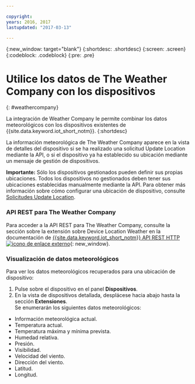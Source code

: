 ```yaml
---

copyright:
years: 2016, 2017
lastupdated: "2017-03-13"

---
```


{:new_window: target="blank"}
{:shortdesc: .shortdesc}
{:screen: .screen}
{:codeblock: .codeblock}
{:pre: .pre}

# Utilice los datos de The Weather Company con los dispositivos
{: #weathercompany}

La integración de Weather Company le permite combinar los datos meteorológicos con los dispositivos existentes de {{site.data.keyword.iot_short_notm}}.
{:shortdesc}

La información meteorológica de The Weather Company aparece en la vista de detalles del dispositivo si se ha realizado una solicitud Update Location mediante la API, o si el dispositivo ya ha establecido su ubicación mediante un mensaje de gestión de dispositivos.

**Importante:** Sólo los dispositivos gestionados pueden definir sus propias ubicaciones. Todos los dispositivos no gestionados deben tener sus ubicaciones establecidas manualmente mediante la API. Para obtener más información sobre cómo configurar una ubicación de dispositivo, consulte [Solicitudes Update Location](../../devices/device_mgmt/index.html#update-location).

### API REST para The Weather Company
Para acceder a la API REST para The Weather Company, consulte la sección sobre la extensión sobre Device Location Weather en la documentación de [{{site.data.keyword.iot_short_notm}} API REST HTTP ![icono de enlace externo](../../../../icons/launch-glyph.svg)](https://docs.internetofthings.ibmcloud.com/swagger/v0002.html#!/Device_Location_Weather){: new_window}.

### Visualización de datos meteorológicos

Para ver los datos meteorológicos recuperados para una ubicación de dispositivo: 
1. Pulse sobre el dispositivo en el panel **Dispositivos**.
2. En la vista de dispositivos detallada, desplácese hacia abajo hasta la sección **Extensiones**.  
Se enumerarán los siguientes datos meteorológicos:
 - Información meteorológica actual.
 - Temperatura actual.
 - Temperatura máxima y mínima prevista.
 - Humedad relativa.
 - Presión.
 - Visibilidad.
 - Velocidad del viento.
 - Dirección del viento.
 - Latitud.
 - Longitud.

<!-- Weather data from The Weather Company extension can be retrieved by using the API. For information on the Weather Company API, see [The Weather Company API documentation ![External link icon](../../../../icons/launch-glyph.svg)](https://docs.internetofthings.ibmcloud.com/swagger/ext-twc.html){: new_window}. -->
